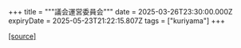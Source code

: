 +++
title = """議会運営委員会"""
date = 2025-03-26T23:30:00.000Z
expiryDate = 2025-05-23T21:22:15.807Z
tags = ["kuriyama"]
+++


[[source]](https://www.town.kuriyama.hokkaido.jp/site/gikai/29874.html)
